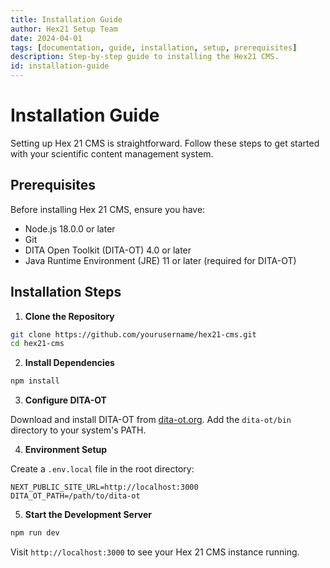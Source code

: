 ```yaml
---
title: Installation Guide
author: Hex21 Setup Team
date: 2024-04-01
tags: [documentation, guide, installation, setup, prerequisites]
description: Step-by-step guide to installing the Hex21 CMS.
id: installation-guide
---
```


# Installation Guide

Setting up Hex 21 CMS is straightforward. Follow these steps to get started with your scientific content management system.

## Prerequisites

Before installing Hex 21 CMS, ensure you have:

- Node.js 18.0.0 or later
- Git
- DITA Open Toolkit (DITA-OT) 4.0 or later
- Java Runtime Environment (JRE) 11 or later (required for DITA-OT)

## Installation Steps

1. **Clone the Repository**

```bash
git clone https://github.com/yourusername/hex21-cms.git
cd hex21-cms
```

2. **Install Dependencies**

```bash
npm install
```

3. **Configure DITA-OT**

Download and install DITA-OT from [dita-ot.org](https://www.dita-ot.org/download). Add the `dita-ot/bin` directory to your system's PATH.

4. **Environment Setup**

Create a `.env.local` file in the root directory:

```env
NEXT_PUBLIC_SITE_URL=http://localhost:3000
DITA_OT_PATH=/path/to/dita-ot
```

5. **Start the Development Server**

```bash
npm run dev
```

Visit `http://localhost:3000` to see your Hex 21 CMS instance running. 